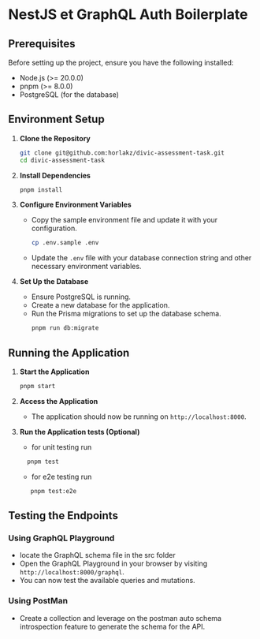 # NestJS et GraphQL Auth Boilerplate

## Prerequisites

Before setting up the project, ensure you have the following installed:

- Node.js (>= 20.0.0)
- pnpm (>= 8.0.0)
- PostgreSQL (for the database)

## Environment Setup

1. **Clone the Repository**

   ```sh
   git clone git@github.com:horlakz/divic-assessment-task.git
   cd divic-assessment-task
   ```

2. **Install Dependencies**

   ```sh
   pnpm install
   ```

3. **Configure Environment Variables**

   - Copy the sample environment file and update it with your configuration.
     ```sh
     cp .env.sample .env
     ```
   - Update the `.env` file with your database connection string and other necessary environment variables.

4. **Set Up the Database**
   - Ensure PostgreSQL is running.
   - Create a new database for the application.
   - Run the Prisma migrations to set up the database schema.
     ```sh
     pnpm run db:migrate
     ```

## Running the Application

1. **Start the Application**

   ```sh
   pnpm start
   ```

2. **Access the Application**

   - The application should now be running on `http://localhost:8000`.

3. **Run the Application tests (Optional)**

   - for unit testing run

   ```sh
     pnpm test
   ```

   - for e2e testing run

   ```sh
      pnpm test:e2e
   ```

## Testing the Endpoints

### Using GraphQL Playground

- locate the GraphQL schema file in the src folder
- Open the GraphQL Playground in your browser by visiting `http://localhost:8000/graphql`.
- You can now test the available queries and mutations.

### Using PostMan

- Create a collection and leverage on the postman auto schema introspection feature to generate the schema for the API.
